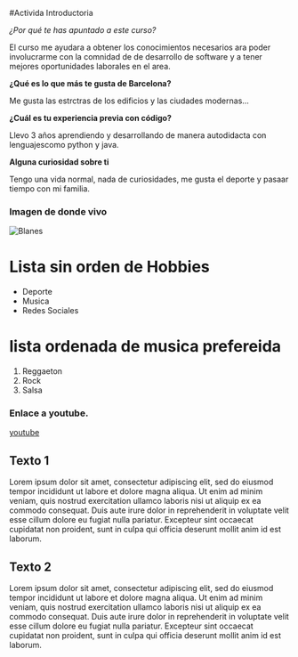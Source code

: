 #Activida Introductoria

_¿Por qué te has apuntado a este curso?_

El curso me ayudara a obtener los conocimientos necesarios ara poder involucrarme con la comnidad de de desarrollo de software y a tener mejores oportunidades laborales en el area.

**¿Qué es lo que más te gusta de Barcelona?**

Me gusta las estrctras de los edificios y las ciudades modernas...

**¿Cuál es tu experiencia previa con código?**

Llevo 3 años aprendiendo y desarrollando de manera autodidacta con lenguajescomo python y java.

**Alguna curiosidad sobre ti**

Tengo una vida normal, nada de curiosidades, me gusta el deporte y pasaar tiempo con mi familia.

### Imagen de donde vivo 

![Blanes](https://th.bing.com/th/id/R.9c6300228b877a1f4550d0905a3a1fb6?rik=7D5am6IzpGub1g&riu=http%3a%2f%2fwww.visitblanes.com%2fwp-content%2fuploads%2f2007%2f03%2f1-P1000602_resize.jpg&ehk=3ViX2Bvw1%2fxH0qls1QgDHXqh2gS4dSF4JcuNtiW97qI%3d&risl=&pid=ImgRaw&r=0)

# Lista sin orden de Hobbies

* Deporte
* Musica
* Redes Sociales

# lista ordenada de musica prefereida

1. Reggaeton
2. Rock
3. Salsa

### Enlace a youtube.

[youtube](youtube.com)

## Texto 1 

Lorem ipsum dolor sit amet, consectetur adipiscing elit, sed do eiusmod tempor incididunt ut labore et dolore magna aliqua. Ut enim ad minim veniam, quis nostrud exercitation ullamco laboris nisi ut aliquip ex ea commodo consequat. Duis aute irure dolor in reprehenderit in voluptate velit esse cillum dolore eu fugiat nulla pariatur. Excepteur sint occaecat cupidatat non proident, sunt in culpa qui officia deserunt mollit anim id est laborum.

## Texto 2
Lorem ipsum dolor sit amet, consectetur adipiscing elit, sed do eiusmod tempor incididunt ut labore et dolore magna aliqua. Ut enim ad minim veniam, quis nostrud exercitation ullamco laboris nisi ut aliquip ex ea commodo consequat. Duis aute irure dolor in reprehenderit in voluptate velit esse cillum dolore eu fugiat nulla pariatur. Excepteur sint occaecat cupidatat non proident, sunt in culpa qui officia deserunt mollit anim id est laborum.